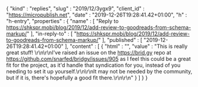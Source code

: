 {
  "kind" : "replies",
  "slug" : "2019/12/3ygx9",
  "client_id" : "https://micropublish.net",
  "date" : "2019-12-26T19:28:41.42+01:00",
  "h" : "h-entry",
  "properties" : {
    "name" : [ "Reply to https://shkspr.mobi/blog/2019/12/add-review-to-goodreads-from-schema-markup/" ],
    "in-reply-to" : [ "https://shkspr.mobi/blog/2019/12/add-review-to-goodreads-from-schema-markup/" ],
    "published" : [ "2019-12-26T19:28:41.42+01:00" ],
    "content" : [ {
      "html" : "",
      "value" : "This is really great stuff! \r\n\r\nI've raised an issue on the https://brid.gy repo at https://github.com/snarfed/bridgy/issues/905 as I feel this could be a great fit for the project, as it'd handle that syndication for you, instead of you needing to set it up yourself.\r\n\r\nIt may not be needed by the community, but if it is, there's hopefully a good fit there.\r\n\r\n"
    } ]
  }
}
